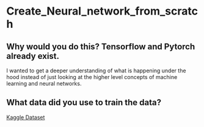 # Create_Neural_network_from_scratch

## Why would you do this? Tensorflow and Pytorch already exist.
I wanted to get a deeper understanding of what is happening under the hood instead of just looking at the higher level concepts of machine learning and neural networks. 


## What data did you use to train the data?
[Kaggle Dataset](https://www.kaggle.com/datasets/atharvasoundankar/global-music-streaming-trends-and-listener-insights?resource=download)
